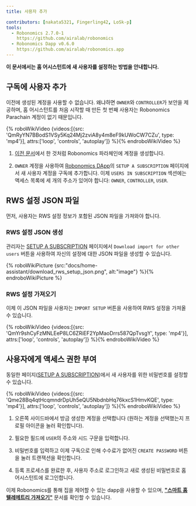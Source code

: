 ```yaml
---
title: 사용자 추가

contributors: [nakata5321, Fingerling42, LoSk-p]
tools:
  - Robonomics 2.7.0-1
    https://github.com/airalab/robonomics
  - Robonomics Dapp v0.6.0
    https://github.com/airalab/robonomics.app
---
```


**이 문서에서는 홈 어시스턴트에 새 사용자를 설정하는 방법을 안내합니다.**

## 구독에 사용자 추가

이전에 생성된 계정을 사용할 수 없습니다. 왜냐하면 `OWNER`와 `CONTROLLER`가 보안을 제공하며, 홈 어시스턴트를 처음 시작할 때 만든 첫 번째 사용자는 Robonomics Parachain 계정이 없기 때문입니다.

{% roboWikiVideo {videos:[{src: 'QmRyYN7BBodS1VSy5Kq24Mj2zviA8y4m8eF9kUWoCW7CZu', type: 'mp4'}], attrs:['loop', 'controls', 'autoplay']} %}{% endroboWikiVideo %}

1. [이전 문서](/docs/sub-activate/)에서 한 것처럼 Robonomics 파라체인에 계정을 생성합니다.

2. `OWNER` 계정을 사용하여 [Robonomics DApp](https://robonomics.app/#/rws-setup)의 `SETUP A SUBSCRIPTION` 페이지에서 새 사용자 계정을 구독에 추가합니다. 이제 `USERS IN SUBSCRIPTION` 섹션에는 액세스 목록에 세 개의 주소가 있어야 합니다: `OWNER`, `CONTROLLER`, `USER`.


## RWS 설정 JSON 파일

먼저, 사용자는 RWS 설정 정보가 포함된 JSON 파일을 가져와야 합니다.

### RWS 설정 JSON 생성

관리자는 [SETUP A SUBSCRIPTION](https://robonomics.app/#/rws-setup) 페이지에서 `Download import for other users` 버튼을 사용하여 자신의 설정에 대한 JSON 파일을 생성할 수 있습니다.

{% roboWikiPicture {src:"docs/home-assistant/download_rws_setup_json.png", alt:"image"} %}{% endroboWikiPicture %}

### RWS 설정 가져오기

이제 이 JSON 파일을 사용자는 `IMPORT SETUP` 버튼을 사용하여 RWS 설정을 가져올 수 있습니다.

{% roboWikiVideo {videos:[{src: 'QmYr9shCyFzMNLEeP8LC6ZRiEF2YpMaoDrrs587QpTvsgY', type: 'mp4'}], attrs:['loop', 'controls', 'autoplay']} %}{% endroboWikiVideo %}

## 사용자에게 액세스 권한 부여

동일한 페이지([SETUP A SUBSCRIPTION](https://robonomics.app/#/rws-setup))에서 새 사용자를 위한 비밀번호를 설정할 수 있습니다.

{% roboWikiVideo {videos:[{src: 'Qme28Bq4qtHcqmndrDpUh5eQU5NbdnbHq76kxcS1HmvKQE', type: 'mp4'}], attrs:['loop', 'controls', 'autoplay']} %}{% endroboWikiVideo %}

1. 오른쪽 사이드바에서 방금 생성한 계정을 선택합니다 (원하는 계정을 선택했는지 프로필 아이콘을 눌러 확인합니다).

2. 필요한 필드에 `USER`의 주소와 시드 구문을 입력합니다.

3. 비밀번호를 입력하고 이제 구독으로 인해 수수료가 없어진 `CREATE PASSWORD` 버튼을 눌러 트랜잭션을 확인합니다.

4. 등록 프로세스를 완료한 후, 사용자 주소로 로그인하고 새로 생성된 비밀번호로 홈 어시스턴트에 로그인합니다.

이제 Robonomics를 통해 집을 제어할 수 있는 dapp을 사용할 수 있으며, [**"스마트 홈 텔레메트리 가져오기"**](/docs/smart-home-telemetry/) 문서를 확인할 수 있습니다.